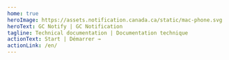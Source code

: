 ```yaml
---
home: true
heroImage: https://assets.notification.canada.ca/static/mac-phone.svg
heroText: GC Notify | GC Notification
tagline: Technical documentation | Documentation technique
actionText: Start | Démarrer →
actionLink: /en/
---
```

